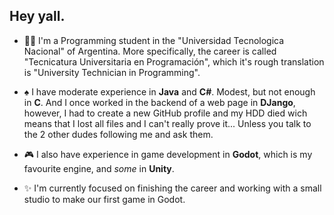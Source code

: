 ## Hey yall.

<!--
**ElMrGasMan/ElMrGasMan** is a ✨ _special_ ✨ repository because its `README.md` (this file) appears on your GitHub profile.

Here are some ideas to get you started:

- 🔭 I’m currently working on ...
- 🌱 I’m currently learning ...
- 👯 I’m looking to collaborate on ...
- 🤔 I’m looking for help with ...
- 💬 Ask me about ...
- 📫 How to reach me: ...
- 😄 Pronouns: ...
- ⚡ Fun fact: ...
-->

- 👨‍🎓 I'm a Programming student in the "Universidad Tecnologica Nacional" of Argentina. More specifically, the career is called "Tecnicatura Universitaria en Programación", which it's rough translation is "University Technician in Programming".

- ♠ I have moderate experience in **Java** and **C#**. Modest, but not enough in **C**. And I once worked in the backend of a web page in **DJango**, however, I had to create a new GitHub profile and my HDD died wich means that I lost all files and I can't really prove it... Unless you talk to the 2 other dudes following me and ask them.

- 🎮 I also have experience in game development in **Godot**, which is my favourite engine, and *some* in **Unity**.

- ✨ I'm currently focused on finishing the career and working with a small studio to make our first game in Godot.
